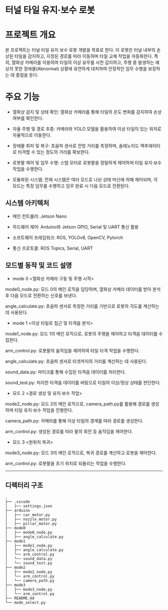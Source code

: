 # 터널 타일 유지·보수 로봇
# 프로젝트 개요
본 프로젝트는 터널 타일 유지 보수 로봇 개발을 목표로 한다. 이 로봇은 터널 내부의 손상된 타일을 감지하고, 지정된 경로를 따라 이동하며 타일 교체 작업을 자동화한다. 특히, 열화상 카메라를 이용하여 타일의 이상 유무를 사전 감지하고, 주행 중 발생하는 예상치 못한 장애물(Abnormal) 상황에 유연하게 대처하여 안정적인 임무 수행을 보장하는 데 중점을 둔다.

# 주요 기능
- 열화상 감지 및 상태 확인: 열화상 카메라를 통해 타일의 온도 변화를 감지하여 손상 여부를 확인한다.

- 자율 주행 및 경로 추종: 카메라와 YOLO 모델을 활용하여 이상 타일이 있는 위치로 자율적으로 이동한다.

- 장애물 회피 및 복구: 초음파 센서로 전방 거리를 측정하며, 솔레노이드 액추에이터로 타격할 수 있는 정도의 거리를 확보한다.

- 로봇팔 제어 및 임무 수행: 스텝 모터로 로봇팔을 정밀하게 제어하며 타일 유지·보수 작업을 수행한다.

- 모듈화된 시스템: 전체 시스템은 여러 모드로 나뉜 상태 머신에 의해 제어되며, 각 모드는 특정 임무를 수행하고 임무 완료 시 다음 모드로 전환된다.

## 시스템 아키텍처
- 메인 컨트롤러: Jetson Nano

- 하드웨어 제어: Arduino와 Jetson GPIO, Serial 및 UART 통신 활용

- 소프트웨어 프레임워크: ROS, YOLOv8, OpenCV, Pytorch

- 통신 프로토콜: ROS Topics, Serial, UART

## 모드별 동작 및 코드 설명
- mode 0 <열화상 카메라 구동 및 주행 시작>

mode0_node.py: 모드 0의 메인 로직을 담당하며, 열화상 카메라 데이터를 받아 분석 후 다음 모드로 전환하는 신호를 보낸다.

angle_calculate.py: 초음파 센서로 측정한 거리를 기반으로 로봇의 각도를 계산하는 데 사용된다.

- mode 1 <이상 타일로 접근 및 타격음 분석>

mode1_node.py: 모드 1의 메인 로직으로, 로봇의 주행을 제어하고 타격음 데이터를 수집한다.

arm_control.py: 로봇팔의 움직임을 제어하여 타일 타격 작업을 수행한다.

angle_calculate.py: 초음파 센서로 타겟까지의 거리를 계산하는 데 사용된다.

sound_data.py: 마이크를 통해 수집된 타격음 데이터를 처리한다.

sound_test.py: 처리한 타격음 데이터를 바탕으로 타일의 이상/정상 상태를 판단한다.

- 모드 2 <경로 생성 및 유지·보수 작업>

mode2_node.py: 모드 2의 메인 로직으로, camera_path.py를 활용해 경로를 생성하며 타일 유지·보수 작업을 진행한다.

camera_path.py: 카메라를 통해 이상 타일의 경계를 따라 경로를 생성한다.

arm_control.py: 생성된 경로를 따라 팔의 회전 등 움직임을 제어한다.

- 모드 3 <원위치 복귀>

mode3_node.py: 모드 3의 메인 로직으로, 복귀 경로를 계산하고 로봇을 제어한다.

arm_control.py: 로봇팔을 초기 위치로 되돌리는 작업을 수행한다.

---
## 디렉터리 구조

```text
.
├── .vscode
│   ├── settings.json
├── arduino
│   ├── car_motor.py
│   ├── nozzle_motor.py
│   ├── pillar_motor.py
├── mode0
│   ├── mode0_node.py
│   ├── angle_calculate.py
├── mode1
│   ├── mode1_node.py
│   ├── angle_calculate.py
│   └── arm_control.py
│   └── sound_data.py
│   └── sound_test.py
├── mode2
│   ├── mode2_node.py
│   └── arm_control.py
│   └── camera_path.py
├── mode3
│   ├── mode3_node.py
│   └── arm_control.py
├── README.md
└── mode_select.py
